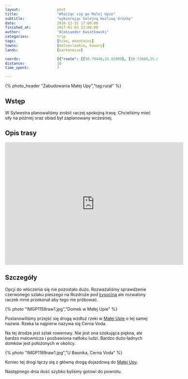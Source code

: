 ```yaml
---
layout:                 post
title:                  "Włócząc się po Malej Upie"
subtitle:               "wybierając kolejną możliwą dróżkę"
date:                   2016-12-31 17:00:00
finished_at:            2017-01-03 12:00:00
author:                 "Aleksander Kwiatkowski"
categories:             trip
tags:                   [hike, mountains]
towns:                  [dolnoslaskie, kowary]
lands:                  [karkonosze]

coords:                 [{"route": [[50.74440,15.82009], [50.73869,15.81885], [50.73389,15.81039], [50.72924,15.80735]], "type": "hike"}]
distance:               18
time_spent:             7

---
```


[wiki-mala-upa]: https://pl.wikipedia.org/wiki/Mal%C3%A1_%C3%9Apa
[wiki-lysocina]: https://pl.wikipedia.org/wiki/%C5%81ysocina

{% photo_header "Zabudowania Małej Upy","tag:rural" %}

Wstęp
-----

W Sylwestra planowaliśmy zrobić raczej spokojną trasę. Chcieliśmy mieć siły
na później oraz obiad był zaplanowany wcześniej.

Opis trasy
----------

<iframe height='405' width='590' frameborder='0' allowtransparency='true' scrolling='no' src='https://www.strava.com/activities/818482777/embed/88445ae49f28c419b8b732a3d6c962afee438ae3'></iframe>

Szczegóły
---------

Opcji do włóczenia się nie pozostało dużo. Rozważaliśmy sprawdzenie czerwonego
szlaku pieszego na Rozdroże pod [Łysociną][wiki-lysocina] ale rozwalony
raczek mnie przekonał aby tego nie próbować.

{% photo "IMGP1158raw1.jpg","Domek w Małej Upie" %}


Postanowiliśmy przejść się drogą wzdłuż rzeki w [Małej Upie][wiki-mala-upa] o tej
samej nazwie. Rzeka ta najpierw nazywa się Cerna Voda.

Na tej drodze jest szlak rowerowy. Nie jest ona szokująca piękna, ale bardzo
malownicza i pozbawiona natłoku ludzi. Bardzo dużo ładnych domków jest położonych
w okolicy.

{% photo "IMGP1189raw1.jpg","U Basnika, Cerna Voda" %}

Koniec tej drogi łączy się z główną drogą dojazdową
do [Małej Upy][wiki-mala-upa].

Następnego dnia dość szybko byliśmy gotowi do powrotu.
